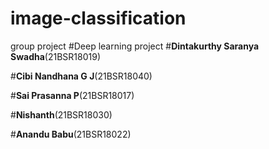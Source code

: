 # image-classification
group project
#Deep learning project
#**Dintakurthy Saranya Swadha**(21BSR18019)

#**Cibi Nandhana G J**(21BSR18040)

#**Sai Prasanna P**(21BSR18017)

#**Nishanth**(21BSR18030)

#**Anandu Babu**(21BSR18022)

